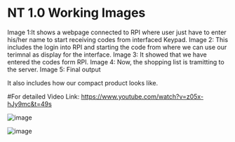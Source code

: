 # NT 1.0 Working Images
Image 1:It shows a webpage connected to RPI where user just have to enter his/her name to start receiving codes from interfaced Keypad.
Image 2: This includes the login into RPI and starting the code from where we can use our terimnal as display for the interface.
Image 3: It showed that we have entered the codes form RPI.
Image 4: Now, the shopping list is tramitting to the server.
Image 5: Final output

It also includes how our compact product looks like.

#For detailed Video Link:
https://www.youtube.com/watch?v=z05x-hJy9mc&t=49s

![image](https://github.com/alpitabrol/NUTRITIONAL-TRACKER/blob/master/working_project_images/Final%20Product.JPG)

![image](https://github.com/alpitabrol/NUTRITIONAL-TRACKER/blob/master/hardware_connections/Keypad_interface/Hardware%20Connection.jpeg)
